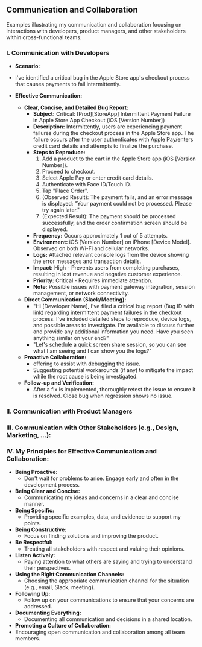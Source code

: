 ## Communication and Collaboration

Examples illustrating my communication and collaboration focusing on interactions with developers, product managers, and other stakeholders within cross-functional teams.

### I. Communication with Developers

*  **Scenario:**
  * I've identified a critical bug in the Apple Store app's checkout process that causes payments to fail intermittently.

*   **Effective Communication:**
    *   **Clear, Concise, and Detailed Bug Report:**
        *   **Subject:** Critical: [Prod][StoreApp] Intermittent Payment Failure in Apple Store App Checkout (iOS [Version Number])
        *   **Description:** Intermittently, users are experiencing payment failures during the checkout process in the Apple Store app. The failure occurs after the user authenticates with Apple Pay/enters credit card details and attempts to finalize the purchase.
        *   **Steps to Reproduce:**
            1.  Add a product to the cart in the Apple Store app (iOS [Version Number]).
            2.  Proceed to checkout.
            3.  Select Apple Pay or enter credit card details.
            4.  Authenticate with Face ID/Touch ID.
            5.  Tap "Place Order".
            6.  (Observed Result): The payment fails, and an error message is displayed: "Your payment could not be processed. Please try again later."
            7.  (Expected Result): The payment should be processed successfully, and the order confirmation screen should be displayed.
        *   **Frequency:** Occurs approximately 1 out of 5 attempts.
        *   **Environment:** iOS [Version Number] on iPhone [Device Model]. Observed on both Wi-Fi and cellular networks.
        *   **Logs:** Attached relevant console logs from the device showing the error messages and transaction details.
        *   **Impact:** High - Prevents users from completing purchases, resulting in lost revenue and negative customer experience.
        *   **Priority:** Critical - Requires immediate attention.
        *   **Note:** Possible issues with payment gateway integration, session management, or network connectivity.
    *   **Direct Communication (Slack/Meeting):**
        *   "Hi [Developer Name], I've filed a critical bug report (Bug ID with link) regarding intermittent payment failures in the checkout process. I've included detailed steps to reproduce, device logs, and possible areas to investigate. I'm available to discuss further and provide any additional information you need.  Have you seen anything similar on your end?"
        *   "Let's schedule a quick screen share session, so you can see what I am seeing and I can show you the logs?"
    *   **Proactive Collaboration:**
        *   offering to assist with debugging the issue.
        *   Suggesting potential workarounds (if any) to mitigate the impact while the root cause is being investigated.
    *   **Follow-up and Verification:**
        *   After a fix is implemented, thoroughly retest the issue to ensure it is resolved. Close bug when regression shows no issue.
          
### II. Communication with Product Managers

### III. Communication with Other Stakeholders (e.g., Design, Marketing, ...):

### IV. My Principles for Effective Communication and Collaboration:

* **Being Proactive:**
  * Don't wait for problems to arise. Engage early and often in the development process.
* **Being Clear and Concise:**
  * Communicating my ideas and concerns in a clear and concise manner.
* **Being Specific:**
  * Providing specific examples, data, and evidence to support my points.
* **Being Constructive:**
  * Focus on finding solutions and improving the product.
* **Be Respectful:**
  * Treating all stakeholders with respect and valuing their opinions.
* **Listen Actively:**
  * Paying attention to what others are saying and trying to understand their perspectives.
* **Using the Right Communication Channels:**
  * Choosing the appropriate communication channel for the situation (e.g., email, Slack, meeting).
* **Following Up:**
  * Follow up on your communications to ensure that your concerns are addressed.
* **Documenting Everything:**
  * Documenting all communication and decisions in a shared location.
* **Promoting a Culture of Collaboration:**
* Encouraging open communication and collaboration among all team members.

